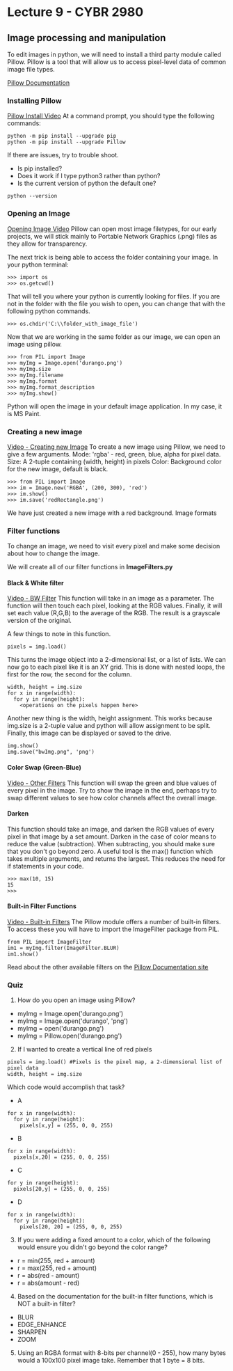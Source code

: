 # Lecture 9 - CYBR 2980

## Image processing and manipulation
To edit images in python, we will need to install a third party module called Pillow. Pillow is a tool that will allow us to access pixel-level data of common image file types.

[Pillow Documentation](https://pillow.readthedocs.io/en/latest/handbook/index.html)
### Installing Pillow
[Pillow Install Video](https://use.vg/pQu3GR)
At a command prompt, you should type the following commands:
```
python -m pip install --upgrade pip
python -m pip install --upgrade Pillow
```
If there are issues, try to trouble shoot.
- Is pip installed?
- Does it work if I type python3 rather than python?
- Is the current version of python the default one?
```
python --version
```
### Opening an Image
[Opening Image Video](https://use.vg/aEKBqx)
Pillow can open most image filetypes, for our early projects, we will stick mainly to Portable Network Graphics (.png) files as they allow for transparency.

The next trick is being able to access the folder containing your image. In your python terminal:
```
>>> import os
>>> os.getcwd()
```
That will tell you where your python is currently looking for files.
If you are not in the folder with the file you wish to open, you can change that with the following python commands.
```
>>> os.chdir('C:\\folder_with_image_file')
```
Now that we are working in the same folder as our image, we can open an image using pillow.
```
>>> from PIL import Image
>>> myImg = Image.open('durango.png')
>>> myImg.size
>>> myImg.filename
>>> myImg.format
>>> myImg.format_description
>>> myImg.show()
```
Python will open the image in your default image application. In my case, it is MS Paint.
### Creating a new image
[Video - Creating new Image](https://use.vg/tKKVEy)
To create a new image using Pillow, we need to give a few arguments.
Mode: 'rgba' - red, green, blue, alpha for pixel data.
Size: A 2-tuple containing (width, height) in pixels
Color: Background color for the new image, default is black.
```
>>> from PIL import Image
>>> im = Image.new('RGBA', (200, 300), 'red')
>>> im.show()
>>> im.save('redRectangle.png')
```
We have just created a new image with a red background.
Image formats
### Filter functions
To change an image, we need to visit every pixel and make some decision about how to change the image.

We will create all of our filter functions in **ImageFilters.py**
#### Black & White filter
[Video - BW Filter](https://use.vg/4pxgi7)
This function will take in an image as a parameter. The function will then touch each pixel, looking at the RGB values. Finally, it will set each value (R,G,B) to the average of the RGB. The result is a grayscale version of the original.

A few things to note in this function.
```
pixels = img.load()
```
This turns the image object into a 2-dimensional list, or a list of lists. We can now go to each pixel like it is an XY grid. This is done with nested loops, the first for the row, the second for the column.
```
width, height = img.size
for x in range(width):
  for y in range(height):
    <operations on the pixels happen here>
```
Another new thing is the width, height assignment. This works because img.size is a 2-tuple value and python will allow assignment to be split.
Finally, this image can be displayed or saved to the drive.
```
img.show()
img.save("bwImg.png", 'png')
```

#### Color Swap (Green-Blue)
[Video - Other Filters](https://use.vg/EHLdna)
This function will swap the green and blue values of every pixel in the image.
Try to show the image in the end, perhaps try to swap different values to see how color channels affect the overall image.

#### Darken
This function should take an image, and darken the RGB values of every pixel in that image by a set amount. Darken in the case of color means to reduce the value (subtraction). When subtracting, you should make sure that you don't go beyond zero.
A useful tool is the max() function which takes multiple arguments, and returns the largest. This reduces the need for if statements in your code.
```
>>> max(10, 15)
15
>>>
```
#### Built-in Filter Functions
[Video - Built-in Filters](https://use.vg/oopu3f)
The Pillow module offers a number of built-in filters. To access these you will have to import the ImageFilter package from PIL.
```
from PIL import ImageFilter
im1 = myImg.filter(ImageFilter.BLUR)
im1.show()
```
Read about the other available filters on the [Pillow Documentation site](https://pillow.readthedocs.io/en/latest/reference/ImageFilter.html)

### Quiz
1. How do you open an image using Pillow?
- myImg = Image.open('durango.png')
- myImg = Image.open('durango', 'png')
- myImg = open('durango.png')
- myImg = Pillow.open('durango.png')

2. If I wanted to create a vertical line of red pixels
```
pixels = img.load() #Pixels is the pixel map, a 2-dimensional list of pixel data
width, height = img.size
```
Which code would accomplish that task?
- A
```
for x in range(width):
  for y in range(height):
    pixels[x,y] = (255, 0, 0, 255)
```
- B
```
for x in range(width):
  pixels[x,20] = (255, 0, 0, 255)
```
- C
```
for y in range(height):
  pixels[20,y] = (255, 0, 0, 255)
```
- D
```
for x in range(width):
  for y in range(height):
    pixels[20, 20] = (255, 0, 0, 255)
```

3. If you were adding a fixed amount to a color, which of the following would ensure you didn't go beyond the color range?
- r = min(255, red + amount)
- r = max(255, red + amount)
- r = abs(red - amount)
- r = abs(amount - red)

4. Based on the documentation for the built-in filter functions, which is NOT a built-in filter?
- BLUR
- EDGE_ENHANCE
- SHARPEN
- ZOOM

5. Using an RGBA format with 8-bits per channel(0 - 255), how many bytes would a 100x100 pixel image take. Remember that 1 byte = 8 bits.
